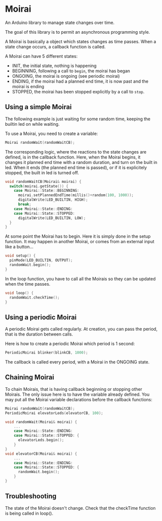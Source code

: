 # Moirai
An Arduino library to manage state changes over time.

The goal of this library is to permit an asynchronous programming style.

A Moirai is basically a object which states changes as time passes. When a state change occurs, a callback function is called. 

A Moirai can have 5 different states:
 * INIT, the initial state, nothing is happening
 * BEGINNING, following a call to `begin`, the moirai has began
 * ONGOING, the moirai is ongoing (see periodic moirai)
 * ENDING, if the moirai had a planned end time, it is now past and the moirai is ending 
 * STOPPED, the moirai has been stopped explicitly by a call to `stop`.

## Using a simple Moirai

The following example is just waiting for some random time, keeping the builtin led on while waiting.

To use a Moirai, you need to create a variable:
```c++
Moirai randomWait(randomWaitCB);
```

The corresponding logic, where the reactions to the state changes are defined, is in the callback function. Here, when the Moirai begins, it changes it planned end time with a random duration, and turn on the built in led.
When it ends (the planned end time is passed), or if it is explicitely stopped, the built in led is turned off.
```c++
void randomWaitCB(Moirai& moirai) {
  switch(moirai.getState()) {
    case Moirai::State::BEGINNING:
      moirai.setPlannedEndTime(millis()+random(100, 1000));
      digitalWrite(LED_BUILTIN, HIGH);
      break;
    case Moirai::State::ENDING:
    case Moirai::State::STOPPED:
      digitalWrite(LED_BUILTIN, LOW);
  }
}
```

At some point the Moirai has to begin. Here it is simply done in the setup function. It may happen in another Moirai, or comes from an external input like a button...

```c++
void setup() {
  pinMode(LED_BUILTIN, OUTPUT);
  randomWait.begin();
}
```

In the loop function, you have to call all the Moirais so they can be updated when the time passes.

```c++
void loop() {
  randomWait.checkTime();
}
```

## Using a periodic Moirai

A periodic Moirai gets called regularly. At creation, you can pass the period, that is the duration between calls.

Here is how to create a periodic Moirai which period is 1 second:
```c++
PeriodicMoirai blinker(blinkCB, 1000);
```

The callback is called every period, with a Moirai in the ONGOING state.

## Chaining Moirai

To chain Moirais, that is having callback beginning or stopping other Moirais. The only issue here is to have the variable already defined. You may put all the Moirai variable declarations before the callback functions:

```c++
Moirai randomWait(randomWaitCB);
PeriodicMoirai elevatorLeds(elevatorCB, 100);

void randomWait(Moirai& moirai) {
    ... 
    case Moirai::State::ENDING:
    case Moirai::State::STOPPED: {
      elevatorLeds.begin();
    }
}
void elevatorCB(Moirai& moirai) {
    ... 
    case Moirai::State::ENDING:
    case Moirai::State::STOPPED: {
      randomWait.begin();
    }
}
```

## Troubleshooting

The state of the Moirai doesn't change. Check that the checkTime function is being called in loop().

